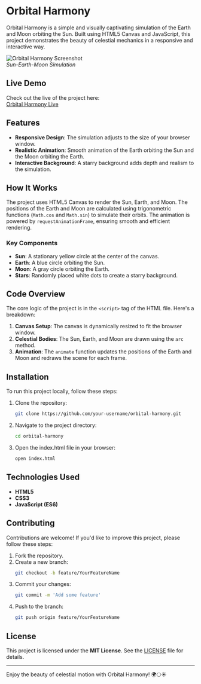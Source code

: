 # Orbital Harmony

Orbital Harmony is a simple and visually captivating simulation of the Earth and Moon orbiting the Sun. Built using HTML5 Canvas and JavaScript, this project demonstrates the beauty of celestial mechanics in a responsive and interactive way.

![Orbital Harmony Screenshot](https://repository-images.githubusercontent.com/942161005/cad36074-67e2-4340-a15b-fb3cac3a9f80)  
*Sun-Earth-Moon Simulation*

## Live Demo

Check out the live of the project here:  
[Orbital Harmony Live](https://orbital-harmony.web.app/)

## Features

- **Responsive Design**: The simulation adjusts to the size of your browser window.
- **Realistic Animation**: Smooth animation of the Earth orbiting the Sun and the Moon orbiting the Earth.
- **Interactive Background**: A starry background adds depth and realism to the simulation.

## How It Works

The project uses HTML5 Canvas to render the Sun, Earth, and Moon. The positions of the Earth and Moon are calculated using trigonometric functions (`Math.cos` and `Math.sin`) to simulate their orbits. The animation is powered by `requestAnimationFrame`, ensuring smooth and efficient rendering.

### Key Components

- **Sun**: A stationary yellow circle at the center of the canvas.
- **Earth**: A blue circle orbiting the Sun.
- **Moon**: A gray circle orbiting the Earth.
- **Stars**: Randomly placed white dots to create a starry background.

## Code Overview

The core logic of the project is in the `<script>` tag of the HTML file. Here's a breakdown:

1. **Canvas Setup**: The canvas is dynamically resized to fit the browser window.
2. **Celestial Bodies**: The Sun, Earth, and Moon are drawn using the `arc` method.
3. **Animation**: The `animate` function updates the positions of the Earth and Moon and redraws the scene for each frame.

## Installation

To run this project locally, follow these steps:

1. Clone the repository:
   ```bash
   git clone https://github.com/your-username/orbital-harmony.git

2. Navigate to the project directory:
   ```bash
   cd orbital-harmony

3. Open the index.html file in your browser:
   ```bash
   open index.html

## Technologies Used

- **HTML5**
- **CSS3**
- **JavaScript (ES6)**

## Contributing

Contributions are welcome! If you'd like to improve this project, please follow these steps:

1. Fork the repository.
2. Create a new branch:
   ```bash
   git checkout -b feature/YourFeatureName
3. Commit your changes:
   ```bash
   git commit -m 'Add some feature'
4. Push to the branch:
   ```bash
   git push origin feature/YourFeatureName
## License

This project is licensed under the **MIT License**. See the [LICENSE](LICENSE) file for details.

---

Enjoy the beauty of celestial motion with Orbital Harmony! 🌍🌕☀️

